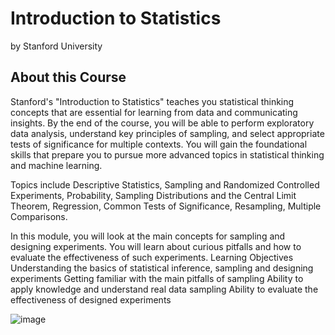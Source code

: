 # Introduction to Statistics
by Stanford University

## About this Course

Stanford's "Introduction to Statistics" teaches you statistical thinking concepts that are essential for learning from data and communicating insights. By the end of the course, you will be able to perform exploratory data analysis, understand key principles of sampling, and select appropriate tests of significance for multiple contexts. You will gain the foundational skills that prepare you to pursue more advanced topics in statistical thinking and machine learning.

Topics include Descriptive Statistics, Sampling and Randomized Controlled Experiments, Probability, Sampling Distributions and the Central Limit Theorem, Regression, Common Tests of Significance, Resampling, Multiple Comparisons.

In this module, you will look at the main concepts for sampling and designing experiments. You will learn about curious pitfalls and how to evaluate the effectiveness of such experiments.
Learning Objectives
Understanding the basics of statistical inference, sampling and designing experiments
Getting familiar with the main pitfalls of sampling
Ability to apply knowledge and understand real data sampling
Ability to evaluate the effectiveness of designed experiments

![image](https://github.com/artempohribnyi/introduction_to_statistics/assets/113499718/2e4f5f0f-daf4-4f94-bdf1-8717709ed67f)
